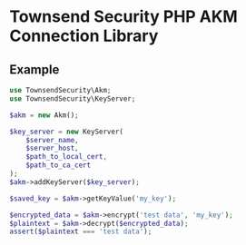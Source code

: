 # Townsend Security PHP AKM Connection Library

## Example

```php
use TownsendSecurity\Akm;
use TownsendSecurity\KeyServer;

$akm = new Akm();

$key_server = new KeyServer(
    $server_name,
    $server_host,
    $path_to_local_cert,
    $path_to_ca_cert
);
$akm->addKeyServer($key_server);

$saved_key = $akm->getKeyValue('my_key');

$encrypted_data = $akm->encrypt('test data', 'my_key');
$plaintext = $akm->decrypt($encrypted_data);
assert($plaintext === 'test data');
```

